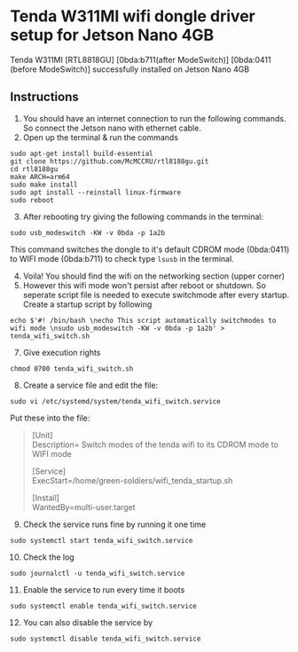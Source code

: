 # Tenda W311MI wifi dongle driver setup for Jetson Nano 4GB
Tenda W311MI [RTL8818GU] [0bda:b711(after ModeSwitch)] [0bda:0411 (before ModeSwitch)] successfully installed on Jetson Nano 4GB

## Instructions
  1. You should have an internet connection to run the following commands. So connect the Jetson nano with ethernet cable.
  2. Open up the terminal & run the commands
  ```
  sudo apt-get install build-essential
  git clone https://github.com/McMCCRU/rtl8188gu.git
  cd rtl8188gu
  make ARCH=arm64
  sudo make install
  sudo apt install --reinstall linux-firmware 
  sudo reboot
  ```

  3. After rebooting try giving the following commands in the terminal:
  ```
  sudo usb_modeswitch -KW -v 0bda -p 1a2b 
  ```
  This command switches the dongle to it's default CDROM mode (0bda:0411) to WIFI mode (0bda:b711)
  to check type ```lsusb``` in the terminal.

  4. Voila! You should find the wifi on the networking section (upper corner)
  5. However this wifi mode won't persist after reboot or shutdown. So seperate script file is needed to execute switchmode after every startup. Create a startup script by following
  ```
  echo $'#! /bin/bash \necho This script automatically switchmodes to wifi mode \nsudo usb_modeswitch -KW -v 0bda -p 1a2b' > tenda_wifi_switch.sh 
  ```
  7. Give execution rights
  ```
  chmod 0700 tenda_wifi_switch.sh
  ```
  8. Create a service file and edit the file:
  ```
  sudo vi /etc/systemd/system/tenda_wifi_switch.service
  ```
  Put these into the file:
  >[Unit]  
  >Description= Switch modes of the tenda wifi to its CDROM mode to WIFI mode  
  >
  >[Service]  
  >ExecStart=/home/green-soldiers/wifi_tenda_startup.sh  
  >
  >[Install]  
  >WantedBy=multi-user.target
  
  9. Check the service runs fine by running it one time
  ```
  sudo systemctl start tenda_wifi_switch.service
  ```
  10. Check the log
  ```
  sudo journalctl -u tenda_wifi_switch.service
  ```
  11. Enable the service to run every time it boots
  ```
  sudo systemctl enable tenda_wifi_switch.service
  ```
  12. You can also disable the service by
  ```
  sudo systemctl disable tenda_wifi_switch.service
  ```
      
